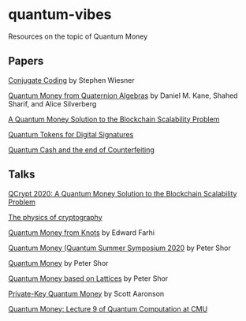 # quantum-vibes
Resources on the topic of Quantum Money


## Papers
[Conjugate Coding](https://edu.itp.phys.ethz.ch/hs12/qsit/wiesner.pdf) by Stephen Wiesner

[Quantum Money from Quaternion Algebras](https://arxiv.org/abs/2109.12643) by Daniel M. Kane, Shahed Sharif, and Alice Silverberg

[A Quantum Money Solution to the Blockchain Scalability Problem](https://arxiv.org/abs/2002.11998)

[Quantum Tokens for Digital Signatures](https://arxiv.org/abs/1609.09047)

[Quantum Cash and the end of Counterfeiting](https://spectrum.ieee.org/quantum-cash-and-the-end-of-counterfeiting)



## Talks
[QCrypt 2020: A Quantum Money Solution to the Blockchain Scalability Problem](https://youtu.be/P5fpNHi9wLc)

[The physics of cryptography](https://youtu.be/PJo8SzeG9kw)

[Quantum Money from Knots](https://youtu.be/HaJEDyahLZY) by Edward Farhi

[Quantum Money (Quantum Summer Symposium 2020](https://youtu.be/wcR-L_Kun2U) by Peter Shor

[Quantum Money](https://youtu.be/h1ZXD1xbxbw) by Peter Shor

[Quantum Money based on Lattices](https://youtu.be/8fzLByTn8Xk) by Peter Shor

[Private-Key Quantum Money](https://youtu.be/_1vCqwGi4bo) by Scott Aaronson

[Quantum Money: Lecture 9 of Quantum Computation at CMU](https://youtu.be/jvUNt2xnh7g)
